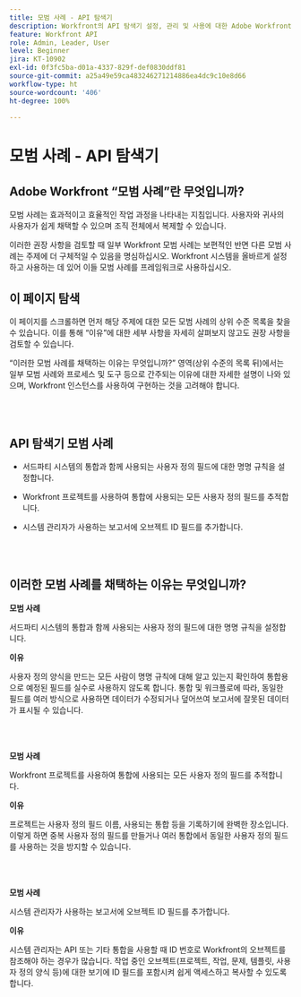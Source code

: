 ```yaml
---
title: 모범 사례 - API 탐색기
description: Workfront의 API 탐색기 설정, 관리 및 사용에 대한 Adobe Workfront 전문가의 모범 사례 권장 사항을 살펴봅니다.
feature: Workfront API
role: Admin, Leader, User
level: Beginner
jira: KT-10902
exl-id: 0f3fc5ba-d01a-4337-829f-def0830ddf81
source-git-commit: a25a49e59ca483246271214886ea4dc9c10e8d66
workflow-type: ht
source-wordcount: '406'
ht-degree: 100%

---
```


# 모범 사례 - API 탐색기

## Adobe Workfront “모범 사례”란 무엇입니까?

모범 사례는 효과적이고 효율적인 작업 과정을 나타내는 지침입니다. 사용자와 귀사의 사용자가 쉽게 채택할 수 있으며 조직 전체에서 복제할 수 있습니다.

이러한 권장 사항을 검토할 때 일부 Workfront 모범 사례는 보편적인 반면 다른 모범 사례는 주제에 더 구체적일 수 있음을 명심하십시오. Workfront 시스템을 올바르게 설정하고 사용하는 데 있어 이들 모범 사례를 프레임워크로 사용하십시오.

## 이 페이지 탐색

이 페이지를 스크롤하면 먼저 해당 주제에 대한 모든 모범 사례의 상위 수준 목록을 찾을 수 있습니다. 이를 통해 “이유”에 대한 세부 사항을 자세히 살펴보지 않고도 권장 사항을 검토할 수 있습니다.

“이러한 모범 사례를 채택하는 이유는 무엇입니까?” 영역(상위 수준의 목록 뒤)에서는 일부 모범 사례와 프로세스 및 도구 등으로 간주되는 이유에 대한 자세한 설명이 나와 있으며, Workfront 인스턴스를 사용하여 구현하는 것을 고려해야 합니다.

</br>
</br>

## API 탐색기 모범 사례

* 서드파티 시스템의 통합과 함께 사용되는 사용자 정의 필드에 대한 명명 규칙을 설정합니다.

* Workfront 프로젝트를 사용하여 통합에 사용되는 모든 사용자 정의 필드를 추적합니다.

* 시스템 관리자가 사용하는 보고서에 오브젝트 ID 필드를 추가합니다.

</br>
</br>

## 이러한 모범 사례를 채택하는 이유는 무엇입니까?

**모범 사례**

서드파티 시스템의 통합과 함께 사용되는 사용자 정의 필드에 대한 명명 규칙을 설정합니다.

**이유**

사용자 정의 양식을 만드는 모든 사람이 명명 규칙에 대해 알고 있는지 확인하여 통합용으로 예정된 필드를 실수로 사용하지 않도록 합니다. 통합 및 워크플로에 따라, 동일한 필드를 여러 방식으로 사용하면 데이터가 수정되거나 덮어쓰여 보고서에 잘못된 데이터가 표시될 수 있습니다.

</br>
</br>


**모범 사례**

Workfront 프로젝트를 사용하여 통합에 사용되는 모든 사용자 정의 필드를 추적합니다.

**이유**

프로젝트는 사용자 정의 필드 이름, 사용되는 통합 등을 기록하기에 완벽한 장소입니다. 이렇게 하면 중복 사용자 정의 필드를 만들거나 여러 통합에서 동일한 사용자 정의 필드를 사용하는 것을 방지할 수 있습니다.

</br>
</br>


**모범 사례**

시스템 관리자가 사용하는 보고서에 오브젝트 ID 필드를 추가합니다.

**이유**

시스템 관리자는 API 또는 기타 통합을 사용할 때 ID 번호로 Workfront의 오브젝트를 참조해야 하는 경우가 많습니다. 작업 중인 오브젝트(프로젝트, 작업, 문제, 템플릿, 사용자 정의 양식 등)에 대한 보기에 ID 필드를 포함시켜 쉽게 액세스하고 복사할 수 있도록 합니다.
